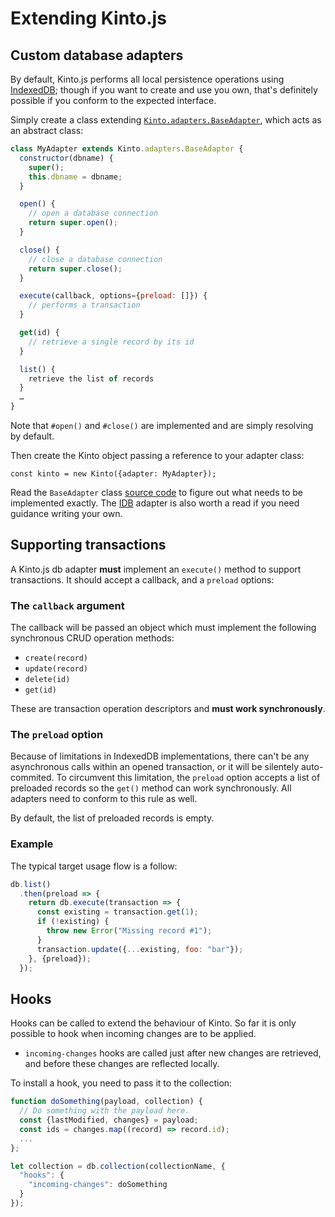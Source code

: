 # Extending Kinto.js

## Custom database adapters

By default, Kinto.js performs all local persistence operations using [IndexedDB](https://developer.mozilla.org/en-US/docs/Web/API/IndexedDB_API); though if you want to create and use you own, that's definitely possible if you conform to the expected interface.

Simply create a class extending [`Kinto.adapters.BaseAdapter`](https://doc.esdoc.org/github.com/Kinto/kinto.js/class/src/adapters/base.js~BaseAdapter.html), which acts as an abstract class:

```js
class MyAdapter extends Kinto.adapters.BaseAdapter {
  constructor(dbname) {
    super();
    this.dbname = dbname;
  }

  open() {
    // open a database connection
    return super.open();
  }

  close() {
    // close a database connection
    return super.close();
  }

  execute(callback, options={preload: []}) {
    // performs a transaction
  }

  get(id) {
    // retrieve a single record by its id
  }

  list() {
    retrieve the list of records
  }
  …
}
```

Note that `#open()` and `#close()` are implemented and are simply resolving by default.

Then create the Kinto object passing a reference to your adapter class:

```
const kinto = new Kinto({adapter: MyAdapter});
```

Read the `BaseAdapter` class [source code](https://github.com/Kinto/kinto.js/blob/master/src/adapters/base.js) to figure out what needs to be implemented exactly. The [IDB](https://github.com/Kinto/kinto.js/blob/master/src/adapters/IDB.js) adapter is also worth a read if you need guidance writing your own.

## Supporting transactions

A Kinto.js db adapter **must** implement an `execute()` method to support transactions. It should accept a callback, and a `preload` options:

### The `callback` argument

The callback will be passed an object which must implement the following synchronous CRUD operation methods:

- `create(record)`
- `update(record)`
- `delete(id)`
- `get(id)`

These are transaction operation descriptors and **must work synchronously**.

### The `preload` option

Because of limitations in IndexedDB implementations, there can't be any asynchronous calls within an opened transaction, or it will be silentely auto-commited. To circumvent this limitation, the `preload` option accepts a list of preloaded records so the `get()` method can work synchronously. All adapters need to conform to this rule as well.

By default, the list of preloaded records is empty.

### Example

The typical target usage flow is a follow:

```js
db.list()
  .then(preload => {
    return db.execute(transaction => {
      const existing = transaction.get(1);
      if (!existing) {
        throw new Error("Missing record #1");
      }
      transaction.update({...existing, foo: "bar"});
    }, {preload});
  });
```

## Hooks

Hooks can be called to extend the behaviour of Kinto. So far it is only possible to hook when incoming changes are to be applied.

- `incoming-changes` hooks are called just after new changes are retrieved, and
  before these changes are reflected locally.

To install a hook, you need to pass it to the collection:

```js
function doSomething(payload, collection) {
  // Do something with the payload here.
  const {lastModified, changes} = payload;
  const ids = changes.map((record) => record.id);
  ...
};

let collection = db.collection(collectionName, {
  "hooks": {
    "incoming-changes": doSomething
  }
});
```
